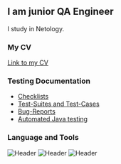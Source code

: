 ## I am junior QA Engineer
I study in Netology. 

### My CV

[Link to my CV]()

### Testing Documentation
- [Checklists]()
- [Test-Suites and Test-Cases]()
- [Bug-Reports]()
- [Automated Java testing]()

### Language and Tools
![Header](https://img.shields.io/badge/Jira-090909?style=for-the-badge&logo=jira&logoColor=136be1)
![Header](https://img.shields.io/badge/Github-090909?style=for-the-badge&logo=github&logoColor=8cc4d7)
![Header](https://img.shields.io/badge/DevTools-090909?style=for-the-badge&logo=googlechrome&logoColor=2674f2)